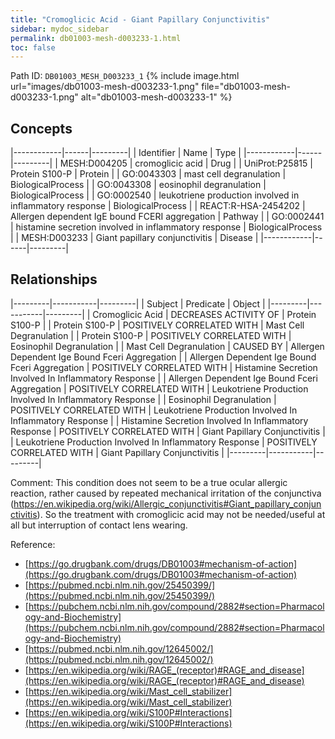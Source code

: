 ```yaml
---
title: "Cromoglicic Acid - Giant Papillary Conjunctivitis"
sidebar: mydoc_sidebar
permalink: db01003-mesh-d003233-1.html
toc: false 
---
```



Path ID: `DB01003_MESH_D003233_1`
{% include image.html url="images/db01003-mesh-d003233-1.png" file="db01003-mesh-d003233-1.png" alt="db01003-mesh-d003233-1" %}

## Concepts

|------------|------|---------|
| Identifier | Name | Type    |
|------------|------|---------|
| MESH:D004205 | cromoglicic acid | Drug |
| UniProt:P25815 | Protein S100-P | Protein |
| GO:0043303 | mast cell degranulation | BiologicalProcess |
| GO:0043308 | eosinophil degranulation | BiologicalProcess |
| GO:0002540 | leukotriene production involved in inflammatory response | BiologicalProcess |
| REACT:R-HSA-2454202 | Allergen dependent IgE bound FCERI aggregation | Pathway |
| GO:0002441 | histamine secretion involved in inflammatory response | BiologicalProcess |
| MESH:D003233 | Giant papillary conjunctivitis | Disease |
|------------|------|---------|

## Relationships

|---------|-----------|---------|
| Subject | Predicate | Object  |
|---------|-----------|---------|
| Cromoglicic Acid | DECREASES ACTIVITY OF | Protein S100-P |
| Protein S100-P | POSITIVELY CORRELATED WITH | Mast Cell Degranulation |
| Protein S100-P | POSITIVELY CORRELATED WITH | Eosinophil Degranulation |
| Mast Cell Degranulation | CAUSED BY | Allergen Dependent Ige Bound Fceri Aggregation |
| Allergen Dependent Ige Bound Fceri Aggregation | POSITIVELY CORRELATED WITH | Histamine Secretion Involved In Inflammatory Response |
| Allergen Dependent Ige Bound Fceri Aggregation | POSITIVELY CORRELATED WITH | Leukotriene Production Involved In Inflammatory Response |
| Eosinophil Degranulation | POSITIVELY CORRELATED WITH | Leukotriene Production Involved In Inflammatory Response |
| Histamine Secretion Involved In Inflammatory Response | POSITIVELY CORRELATED WITH | Giant Papillary Conjunctivitis |
| Leukotriene Production Involved In Inflammatory Response | POSITIVELY CORRELATED WITH | Giant Papillary Conjunctivitis |
|---------|-----------|---------|

Comment: This condition does not seem to be a true ocular allergic reaction, rather caused by repeated mechanical irritation of the conjunctiva (https://en.wikipedia.org/wiki/Allergic_conjunctivitis#Giant_papillary_conjunctivitis). So the treatment with cromoglicic acid may not be needed/useful at all but interruption of contact lens wearing.

Reference: 
  - [https://go.drugbank.com/drugs/DB01003#mechanism-of-action](https://go.drugbank.com/drugs/DB01003#mechanism-of-action)
  - [https://pubmed.ncbi.nlm.nih.gov/25450399/](https://pubmed.ncbi.nlm.nih.gov/25450399/)
  - [https://pubchem.ncbi.nlm.nih.gov/compound/2882#section=Pharmacology-and-Biochemistry](https://pubchem.ncbi.nlm.nih.gov/compound/2882#section=Pharmacology-and-Biochemistry)
  - [https://pubmed.ncbi.nlm.nih.gov/12645002/](https://pubmed.ncbi.nlm.nih.gov/12645002/)
  - [https://en.wikipedia.org/wiki/RAGE_(receptor)#RAGE_and_disease](https://en.wikipedia.org/wiki/RAGE_(receptor)#RAGE_and_disease)
  - [https://en.wikipedia.org/wiki/Mast_cell_stabilizer](https://en.wikipedia.org/wiki/Mast_cell_stabilizer)
  - [https://en.wikipedia.org/wiki/S100P#Interactions](https://en.wikipedia.org/wiki/S100P#Interactions)
